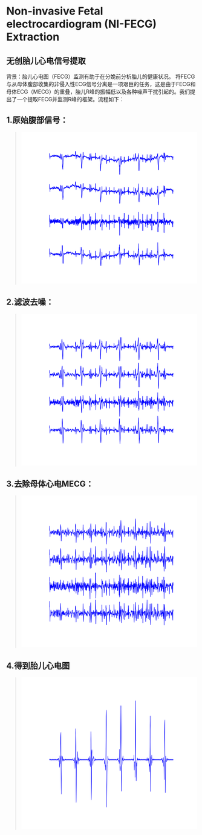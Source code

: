 Non-invasive Fetal electrocardiogram (NI-FECG) Extraction
===
无创胎儿心电信号提取
---
背景：胎儿心电图（FECG）监测有助于在分娩前分析胎儿的健康状况。 将FECG与从母体腹部收集的非侵入性ECG信号分离是一项艰巨的任务，这是由于FECG和母体ECG（MECG）的重叠，胎儿R峰的振幅低以及各种噪声干扰引起的。我们提出了一个提取FECG并监测R峰的框架。流程如下：

1.原始腹部信号：
---
><img src="https://github.com/bfyjr/NI-FECG-Extraction/blob/master/img/a14_02_AECG.png" width="600" height="400"/><br/>


2.滤波去噪：
---
><img src="https://github.com/bfyjr/NI-FECG-Extraction/blob/master/img/a14_02_AECG_filtered.png" width="600" height="400"/><br/>

3.去除母体心电MECG：
---
><img src="https://github.com/bfyjr/NI-FECG-Extraction/blob/master/img/a14_after_MECG_cancel.png" width="600" height="400"/><br/>

4.得到胎儿心电图
---
><img src="https://github.com/bfyjr/NI-FECG-Extraction/blob/master/img/a14_FECG.png" width="600" height="400"/><br/>

